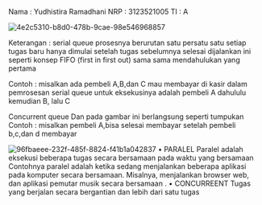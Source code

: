 Nama : Yudhistira Ramadhani
NRP : 3123521005
TI : A


![4e2c5310-b8d0-478b-9cae-98e546968857](https://github.com/YudhistiraRamadhani/SysOp24-3123521005/assets/154694700/03bff15b-1537-4f6c-bc48-d8c4f000e718)

Keterangan :  serial queue prosesnya berurutan satu persatu satu  setiap tugas baru hanya dimulai setelah tugas sebelumnya selesai dijalankan ini seperti konsep FIFO (first in first out) sama sama mendahulukan yang pertama 

Contoh :  misalkan ada pembeli A,B,dan C mau membayar di kasir  dalam pemrosesan serial queue untuk eksekusinya adalah pembeli A dahululu  kemudian B, lalu C  

Concurrent  queue
Dan pada gambar ini berlangsung seperti tumpukan
Contoh : misalkan pembeli A,bisa selesai membayar setelah pembeli b,c,dan d membayar

![96fbaeee-232f-485f-8824-f41b1a042837](https://github.com/YudhistiraRamadhani/SysOp24-3123521005/assets/154694700/74ac1cd4-3b31-4669-9c61-e53b08050db8)
•	PARALEL
Paralel adalah eksekusi beberapa tugas secara bersamaan pada waktu yang bersamaan 
Contohnya   paralel adalah ketika  sedang menjalankan beberapa aplikasi pada komputer  secara bersamaan. Misalnya,  menjalankan browser web, dan aplikasi pemutar musik secara bersamaan .
•	CONCURREENT
Tugas yang berjalan secara bergantian dan lebih dari satu tugas 



